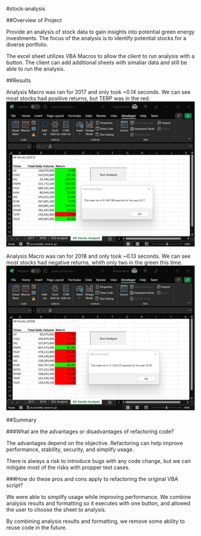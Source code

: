 #stock-analysis

##Overview of Project

Provide an analysis of stock data to gain insights into potential green energy investments. The focus of the analysis is to identify potential stocks for a diverse portfolio. 

The excel sheet utilizes VBA Macros to allow the client to run analysis with a button. The client can add additional sheets with simaliar data and still be able to run the analysis.

##Results

Analysis Macro was ran for 2017 and only took ~0.14 seconds. We can see most stocks had positive returns, but TERP was in the red.
![2017 Analysis & Performance](resources/VBA_Challenge_2017.png)

Analysis Macro was ran for 2018 and only took ~0.13 seconds. We can see most stocks had negative returns, whith only two in the green this time.
![2018 Analysis & Performance](resources/VBA_Challenge_2018.png)

##Summary

###What are the advantages or disadvantages of refactoring code?

The advantages depend on the objective. Refactoring can help improve performance, stability, security, and simplify usage.

There is always a risk to introduce bugs with any code change, but we can mitigate most of the risks with propper test cases.

###How do these pros and cons apply to refactoring the original VBA script?

We were able to simplify usage while improving performance. We combine analysis results and formatting so it executes with one button, and allowed the user to choose the sheet to analysis.

By combining analysis results and formatting, we remove some ability to reuse code in the future. 

